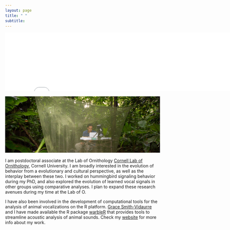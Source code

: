 ```yaml
---
layout: page
title: " " 
subtitle: 
---
```

<iframe src="//giphy.com/embed/26ybwdcfjGUa5tsyI" width="740" height="190" frameBorder="0" class="giphy-embed" allowFullScreen></iframe><p><a href="http://giphy.com/gifs/nombre-26ybwdcfjGUa5tsyI"></a></p>

![me](/img/me.png)

I am postdoctoral associate at the Lab of Ornithology [Cornell Lab of Ornithology](http://www.birds.cornell.edu/Page.aspx?pid=1478), Cornell University. I am broadly interested in the evolution of behavior from a evolutionary and cultural perspective, as well as the interplay between these two. I worked on hummingbird signaling behavior during my PhD, and also explored the evolution of learned vocal signals in other groups using comparative analyses. I plan to expand these research avenues during my time at the Lab of O. 

I have also been involved in the development of computational tools for the analysis of animal vocalizations on the R platform. [Grace Smith-Vidaurre](http://gsmithvi.github.io/) and I have made available the R package [warbleR](https://cran.r-project.org/package=warbleR) that provides tools to streamline acoustic analysis of animal sounds. Check my [website](http://marceloarayasalas.weebly.com/) for more info about my work.
